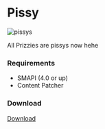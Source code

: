 # Pissy

![pissys](https://github.com/animatedrice/Pissy/assets/15009951/c68048e1-871c-4829-b0e8-7f442e9e969a)

All Prizzies are pissys now hehe

### Requirements
* SMAPI (4.0 or up)
* Content Patcher

### Download

[Download](https://github.com/animatedrice/Pissy/releases) 
